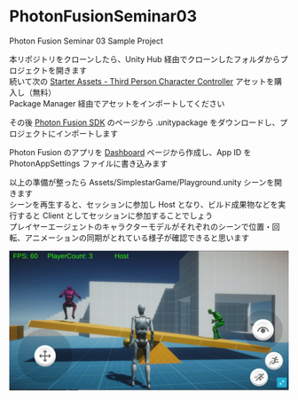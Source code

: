 # PhotonFusionSeminar03

Photon Fusion Seminar 03 Sample Project

本リポジトリをクローンしたら、Unity Hub 経由でクローンしたフォルダからプロジェクトを開きます  
続いて次の
[Starter Assets - Third Person Character Controller](https://assetstore.unity.com/packages/essentials/starter-assets-third-person-character-controller-196526)
アセットを購入し（無料）  
 Package Manager 経由でアセットをインポートしてください

その後 [Photon Fusion SDK](https://doc.photonengine.com/fusion/current/getting-started/sdk-download) のページから .unitypackage をダウンロードし、プロジェクトにインポートします

Photon Fusion のアプリを [Dashboard](https://dashboard.photonengine.com/) ページから作成し、App ID を PhotonAppSettings ファイルに書き込みます

以上の準備が整ったら Assets/SimplestarGame/Playground.unity シーンを開きます  
シーンを再生すると、セッションに参加し Host となり、ビルド成果物などを実行すると Client としてセッションに参加することでしょう  
プレイヤーエージェントのキャラクターモデルがそれぞれのシーンで位置・回転、アニメーションの同期がとれている様子が確認できると思います

![img](./img.jpg)
